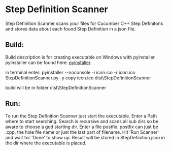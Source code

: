 # Step Definition Scanner

Step Definition Scanner scans your files for Cucumber C++ Step Definitons and stores data about each found Step Definition in a json file.

## Build:
Build description is for creating executable on Windows with pyinstaller
pyinstaller can be found here: [pyinstaller](https://www.pyinstaller.org/).

in terminal enter:
    pyinstaller --noconsole -i icon.ico -r icon.ico StepDefinitionScanner.py -y
    copy icon.ico dist\StepDefinitionScanner

build will be in folder dist\StepDefinitionScanner

## Run:
To run the Step Definition Scanner just start the executable.
Enter a Path where to start searching. Search is recursive and scans all sub dirs so be aware to choose a god starting dir.
Enter a file postfix. postfix can just be .cpp, the hole file name or just the last part of filename.
Hit 'Run Scanner' and wait for 'Done' to show up.
Result will be stored in StepDefinition.json in the dir where the executable is placed.